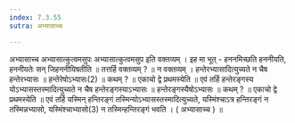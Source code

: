```yaml
---
index: 7.3.55
sutra: अभ्यासाच्च

---
```

अभ्यासाच्च अभ्यासात्कुत्वमसुपः अभ्यासात्कुत्वमसुप इति वक्तव्यम् । इह मा भूत् - हननमिच्छति हननीयति, हननीयतेः सन् जिहननीयिषतीति ॥ तत्तर्हि वक्तव्यम् ? ॥ न वक्तव्यम् । हन्तेरभ्यासादित्युच्यते न चैष हन्तेरभ्यासः ॥ हन्तेरेषोऽभ्यासः(2) ॥ कथम् ? ॥ एकाचो द्वे प्रथमस्येति ॥ एवं तर्हि हन्तेरङ्गस्य योऽभ्यासस्तस्मादित्युच्यते न चैष हन्तेरङ्गस्याऽभ्यासः ॥ हन्तेरङ्गस्यैषोऽभ्यासः ॥ कथम् ? ॥ एकाचो द्वे प्रथमस्येति ॥ एवं तर्हि यस्मिन् हन्तिरङ्गं तस्मिन्योऽभ्यासस्तस्मादित्युच्यते, यस्मिंश्चाऽत्र हन्तिरङ्गं न तस्मिन्नभ्यासो, यस्मिंश्चाभ्यासो(3) न तस्मिन्हन्तिरङ्गं भवति । ( अभ्यासाच्च ) ॥